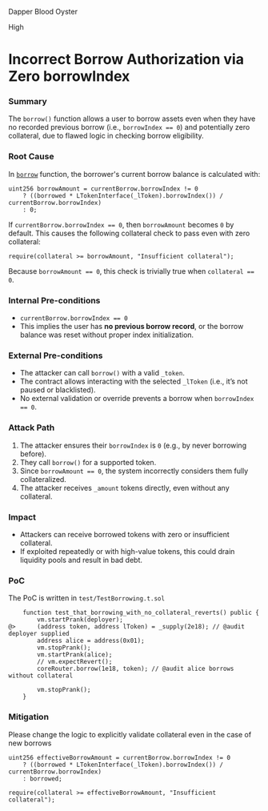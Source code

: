 Dapper Blood Oyster

High

# Incorrect Borrow Authorization via Zero borrowIndex

### Summary

The `borrow()` function allows a user to borrow assets even when they have no recorded previous borrow (i.e., `borrowIndex == 0`) and potentially zero collateral, due to flawed logic in checking borrow eligibility.

### Root Cause

In [`borrow`](https://github.com/sherlock-audit/2025-05-lend-audit-contest/blob/main/Lend-V2/src/LayerZero/CoreRouter.sol#L145) function, the borrower's current borrow balance is calculated with:

```solidity
uint256 borrowAmount = currentBorrow.borrowIndex != 0
    ? ((borrowed * LTokenInterface(_lToken).borrowIndex()) / currentBorrow.borrowIndex)
    : 0;
```
If `currentBorrow.borrowIndex == 0`, then `borrowAmount` becomes `0` by default. This causes the following collateral check to pass even with zero collateral:

```solidity
require(collateral >= borrowAmount, "Insufficient collateral");
```
  
Because `borrowAmount == 0`, this check is trivially true when `collateral == 0`.

### Internal Pre-conditions

* `currentBorrow.borrowIndex == 0`
* This implies the user has **no previous borrow record**, or the borrow balance was reset without proper index initialization.

### External Pre-conditions

* The attacker can call `borrow()` with a valid `_token`.
* The contract allows interacting with the selected `_lToken` (i.e., it’s not paused or blacklisted).
* No external validation or override prevents a borrow when `borrowIndex == 0`.

### Attack Path

1. The attacker ensures their `borrowIndex` is `0` (e.g., by never borrowing before).
2. They call `borrow()` for a supported token.
3. Since `borrowAmount == 0`, the system incorrectly considers them fully collateralized.
4. The attacker receives `_amount` tokens directly, even without any collateral.

### Impact

* Attackers can receive borrowed tokens with zero or insufficient collateral.
* If exploited repeatedly or with high-value tokens, this could drain liquidity pools and result in bad debt.

### PoC

The PoC is written in `test/TestBorrowing.t.sol`

```solidity
    function test_that_borrowing_with_no_collateral_reverts() public {
        vm.startPrank(deployer);
@>      (address token, address lToken) = _supply(2e18); // @audit deployer supplied
        address alice = address(0x01);
        vm.stopPrank();
        vm.startPrank(alice);
        // vm.expectRevert();
        coreRouter.borrow(1e18, token); // @audit alice borrows without collateral

        vm.stopPrank();
    }
```


### Mitigation


Please change the logic to explicitly validate collateral even in the case of new borrows
```solidity
uint256 effectiveBorrowAmount = currentBorrow.borrowIndex != 0
    ? ((borrowed * LTokenInterface(_lToken).borrowIndex()) / currentBorrow.borrowIndex)
    : borrowed;

require(collateral >= effectiveBorrowAmount, "Insufficient collateral");
```